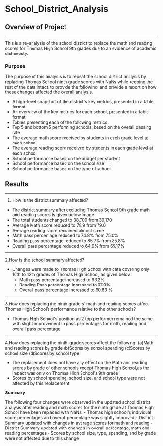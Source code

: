 # School_District_Analysis

## **Overview of Project**
---
This is a re-analysis of the school district  to replace the math and reading scores for Thomas High School 9th grades due to an evidence of academic dishonesty.

### **Purpose**

The purpose of this analysis is to repeat the school district analysis by replacing Thomas School ninth grade scores with NaNs while keeping the rest of the data intact, to provide the following, and provide a report on how these changes affected the overall analysis.

- A high-level snapshot of the district's key metrics, presented in a table format
- An overview of the key metrics for each school, presented in a table format
- Tables presenting each of the following metrics:
- Top 5 and bottom 5 performing schools, based on the overall passing rate
- The average math score received by students in each grade level at each school
- The average reading score received by students in each grade level at each school
- School performance based on the budget per student
- School performance based on the school size 
- School performance based on the type of school

## **Results**
---

1. How is the district summary affected?

- The district summary after excluding  Thomas School 9th grade math and reading scores is given below
image
- The total students changed to 38,709 from 39,170
- Average Math score reduced to 78.9 from 79.0
- Average reading score remained almost same
- Math pass percentage reduced to 74.8% from 75.0%
- Reading pass percentage reduced to 85.7% from 85.8%
- Overall pass percentage reduced to 64.9%  from 65.17%
---
2.How is the school summary affected?

- Changes were made to Thomas High School with data covering only 10th to 12th grades of Thomas High School, as given below:
	- Math pass percentage increased to 93.2%
	- Reading Pass percentage increased to 97.0%
	- Overall pass percentage increased to 90.63 %
---
3.How does replacing the ninth graders’ math and reading scores affect Thomas High School’s performance relative to the other schools?

- Thomas High School's position as 2 top performer remained the same with slight improvement in pass percentages for math, reading and overall pass percentage
---
4.How does replacing the ninth-grade scores affect the following:
	(a)Math and reading scores by grade
	(b)Scores by school spending
	(c)Scores by school size
	(d)Scores by school type

- The replacement does not have any effect on the Math and reading scores by grade of other schools except Thomas High School,as the impact was only on Thomas High School's 9th grade
- Scores by school spending, school size, and school type were not affected by this replacement 

**Summary** 

The following four changes were observed in the updated school district analysis after reading and math scores for the ninth grade at Thomas High School have been replaced with NaNs:
	- Thomas high school's individual score percentages and overall percentage was slightly improved
	- District Summary updated with changes in average scores for math and reading
	- District Summary updated with changes in overall percentage, math and reading percentages
	- Scores by school size, type, spending, and by grade were not affected due to this change
